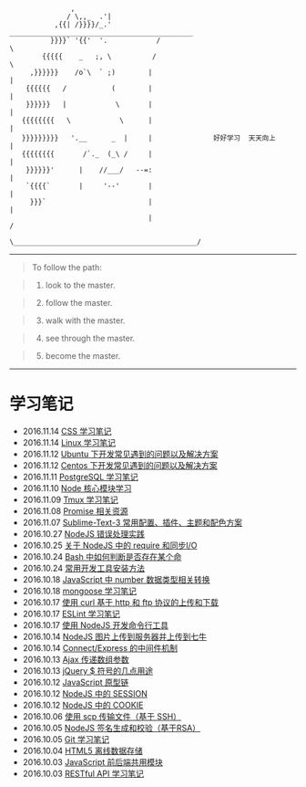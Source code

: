                    ,
                  / \,,_  .'|
               ,{{| /}}}}/_.'            _____________________________________________
              }}}}` '{{'  '.            /                                             \
            {{{{{    _   ;, \          /                                               \
         ,}}}}}}    /o`\  ` ;)        |                                                |
        {{{{{{   /           (        |                                                |
        }}}}}}   |            \       |                                                |
       {{{{{{{{   \            \      |                                                |
       }}}}}}}}}   '.__      _  |     |               好好学习  天天向上                  |
       {{{{{{{{       /`._  (_\ /     |                                                |
        }}}}}}'      |    //___/   --=:                                                |
        `{{{{`       |     '--'       |                                                |
         }}}`                         |                                                |
                                      |                                               /
                                       \_____________________________________________/


-------------------------------------------------
> To follow the path:

> 1. look to the master.

> 2. follow the master.

> 3. walk with the master.

> 4. see through the master.

> 5. become the master.

-------------------------------------------------

# 学习笔记

-   2016.11.14 [CSS 学习笔记](https://github.com/modood/modood.github.io/blob/master/notes/css/)
-   2016.11.14 [Linux 学习笔记](https://github.com/modood/modood.github.io/blob/master/notes/linux/)
-   2016.11.12 [Ubuntu 下开发常见遇到的问题以及解决方案](https://github.com/modood/modood.github.io/blob/master/notes/Ubuntu-problems/)
-   2016.11.12 [Centos 下开发常见遇到的问题以及解决方案](https://github.com/modood/modood.github.io/blob/master/notes/Centos-problems/)
-   2016.11.11 [PostgreSQL 学习笔记](https://github.com/modood/modood.github.io/blob/master/notes/PostgreSQL/)
-   2016.11.10 [Node 核心模块学习](https://github.com/modood/modood.github.io/blob/master/notes/Node-core-module/)
-   2016.11.09 [Tmux 学习笔记](https://github.com/modood/modood.github.io/blob/master/notes/tmux/)
-   2016.11.08 [Promise 相关资源](https://github.com/modood/modood.github.io/blob/master/notes/Promise/)
-   2016.11.07 [Sublime-Text-3 常用配置、插件、主题和配色方案](https://github.com/modood/modood.github.io/blob/master/notes/Sublime-Text-3/)
-   2016.10.27 [NodeJS 错误处理实践](https://github.com/modood/modood.github.io/blob/master/notes/NodeJS-error-handling/)
-   2016.10.25 [关于 NodeJS 中的 require 和同步I/O](https://github.com/modood/modood.github.io/blob/master/notes/NodeJS-require/)
-   2016.10.24 [Bash 中如何判断是否存在某个命](https://github.com/modood/modood.github.io/blob/master/notes/Bash-check-program/)
-   2016.10.24 [常用开发工具安装方法](https://github.com/modood/modood.github.io/blob/master/notes/Installation/)
-   2016.10.18 [JavaScript 中 number 数据类型相关转换](https://github.com/modood/modood.github.io/blob/master/notes/JavaScript-number-conversion/)
-   2016.10.18 [mongoose 学习笔记](https://github.com/modood/modood.github.io/blob/master/notes/mongoose/)
-   2016.10.17 [使用 curl 基于 http 和 ftp 协议的上传和下载](https://github.com/modood/modood.github.io/blob/master/notes/curl/)
-   2016.10.17 [ESLint 学习笔记](https://github.com/modood/modood.github.io/blob/master/notes/ESLint/)
-   2016.10.17 [使用 NodeJS 开发命令行工具](https://github.com/modood/modood.github.io/blob/master/notes/NodeJS-command-line-tool/)
-   2016.10.14 [NodeJS 图片上传到服务器并上传到七牛](https://github.com/modood/modood.github.io/blob/master/notes/NodeJS-upload-image/)
-   2016.10.14 [Connect/Express 的中间件机制](https://github.com/modood/modood.github.io/blob/master/notes/connect-express-middleware/)
-   2016.10.13 [Ajax 传递数组参数](https://github.com/modood/modood.github.io/blob/master/notes/pass-array-to-ajax/)
-   2016.10.13 [jQuery $ 符号的几点用途](https://github.com/modood/modood.github.io/blob/master/notes/jQuery-dollar/)
-   2016.10.12 [JavaScript 原型链](https://github.com/modood/modood.github.io/blob/master/notes/JavaScript-prototype-chain/)
-   2016.10.12 [NodeJS 中的 SESSION](https://github.com/modood/modood.github.io/blob/master/notes/NodeJS-session/)
-   2016.10.12 [NodeJS 中的 COOKIE](https://github.com/modood/modood.github.io/blob/master/notes/NodeJS-cookie/)
-   2016.10.06 [使用 scp 传输文件（基于 SSH）](https://github.com/modood/modood.github.io/blob/master/notes/scp/)
-   2016.10.05 [NodeJS 签名生成和校验（基于RSA）](https://github.com/modood/modood.github.io/blob/master/notes/RSA/)
-   2016.10.05 [Git 学习笔记](https://github.com/modood/modood.github.io/blob/master/notes/Git/)
-   2016.10.04 [HTML5 离线数据存储](https://github.com/modood/modood.github.io/blob/master/notes/HTML5-storage/)
-   2016.10.03 [JavaScript 前后端共用模块](https://github.com/modood/modood.github.io/blob/master/notes/JavaScript-module/)
-   2016.10.03 [RESTful API 学习笔记](https://github.com/modood/modood.github.io/blob/master/notes/RESTful-API/)

